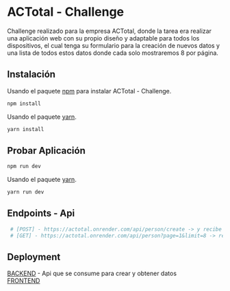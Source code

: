 # ACTotal - Challenge

Challenge realizado para la empresa ACTotal, donde la tarea era realizar una aplicación web con su propio diseño y adaptable para todos los dispositivos, el cual tenga su formulario para la creación de nuevos datos y una lista de todos estos datos donde cada solo mostraremos 8 por página.

## Instalación

Usando el paquete [npm](https://www.npmjs.com/) para instalar ACTotal - Challenge.

```bash
npm install
```
Usando el paquete [yarn](https://yarnpkg.com/).

```bash
yarn install
```

## Probar Aplicación

```bash
npm run dev
```

Usando el paquete [yarn](https://yarnpkg.com/).

```bash
yarn run dev
```

## Endpoints - Api

```bash
 # [POST] - https://actotal.onrender.com/api/person/create -> y recibe por body { name: 'example', email: 'example@mail.com', phone: 323232323 }
 # [GET] - https://actotal.onrender.com/api/person?page=1&limit=8 -> recibe por params el limit y el page
```

## Deployment
[BACKEND](https://actotal.onrender.com/) - Api que se consume para crear y obtener datos\
[FRONTEND](https://challenge-ac-total.vercel.app/)